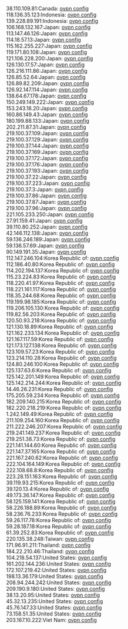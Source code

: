 38.110.109.81:Canada: [ovpn config](vpn/38_110_109_81.ovpn)  
118.136.35.123:Indonesia: [ovpn config](vpn/118_136_35_123.ovpn)  
139.228.89.191:Indonesia: [ovpn config](vpn/139_228_89_191.ovpn)  
106.168.132.167:Japan: [ovpn config](vpn/106_168_132_167.ovpn)  
113.147.46.126:Japan: [ovpn config](vpn/113_147_46_126.ovpn)  
114.18.57.13:Japan: [ovpn config](vpn/114_18_57_13.ovpn)  
115.162.255.227:Japan: [ovpn config](vpn/115_162_255_227.ovpn)  
119.171.80.108:Japan: [ovpn config](vpn/119_171_80_108.ovpn)  
121.106.228.200:Japan: [ovpn config](vpn/121_106_228_200.ovpn)  
126.130.17.57:Japan: [ovpn config](vpn/126_130_17_57.ovpn)  
126.216.111.86:Japan: [ovpn config](vpn/126_216_111_86.ovpn)  
126.85.52.64:Japan: [ovpn config](vpn/126_85_52_64.ovpn)  
126.89.82.209:Japan: [ovpn config](vpn/126_89_82_209.ovpn)  
126.92.147.114:Japan: [ovpn config](vpn/126_92_147_114.ovpn)  
138.64.67.178:Japan: [ovpn config](vpn/138_64_67_178.ovpn)  
150.249.149.222:Japan: [ovpn config](vpn/150_249_149_222.ovpn)  
153.243.18.20:Japan: [ovpn config](vpn/153_243_18_20.ovpn)  
160.86.149.43:Japan: [ovpn config](vpn/160_86_149_43.ovpn)  
180.199.88.133:Japan: [ovpn config](vpn/180_199_88_133.ovpn)  
202.211.87.31:Japan: [ovpn config](vpn/202_211_87_31.ovpn)  
219.100.37.109:Japan: [ovpn config](vpn/219_100_37_109.ovpn)  
219.100.37.129:Japan: [ovpn config](vpn/219_100_37_129.ovpn)  
219.100.37.144:Japan: [ovpn config](vpn/219_100_37_144.ovpn)  
219.100.37.169:Japan: [ovpn config](vpn/219_100_37_169.ovpn)  
219.100.37.172:Japan: [ovpn config](vpn/219_100_37_172.ovpn)  
219.100.37.176:Japan: [ovpn config](vpn/219_100_37_176.ovpn)  
219.100.37.193:Japan: [ovpn config](vpn/219_100_37_193.ovpn)  
219.100.37.22:Japan: [ovpn config](vpn/219_100_37_22.ovpn)  
219.100.37.223:Japan: [ovpn config](vpn/219_100_37_223.ovpn)  
219.100.37.3:Japan: [ovpn config](vpn/219_100_37_3.ovpn)  
219.100.37.86:Japan: [ovpn config](vpn/219_100_37_86.ovpn)  
219.100.37.87:Japan: [ovpn config](vpn/219_100_37_87.ovpn)  
219.100.37.96:Japan: [ovpn config](vpn/219_100_37_96.ovpn)  
221.105.233.250:Japan: [ovpn config](vpn/221_105_233_250.ovpn)  
27.91.159.41:Japan: [ovpn config](vpn/27_91_159_41.ovpn)  
39.110.80.252:Japan: [ovpn config](vpn/39_110_80_252.ovpn)  
42.146.112.138:Japan: [ovpn config](vpn/42_146_112_138.ovpn)  
59.136.246.189:Japan: [ovpn config](vpn/59_136_246_189.ovpn)  
59.136.57.69:Japan: [ovpn config](vpn/59_136_57_69.ovpn)  
90.149.191.35:Japan: [ovpn config](vpn/90_149_191_35.ovpn)  
112.147.246.104:Korea Republic of: [ovpn config](vpn/112_147_246_104.ovpn)  
112.186.40.80:Korea Republic of: [ovpn config](vpn/112_186_40_80.ovpn)  
114.202.194.137:Korea Republic of: [ovpn config](vpn/114_202_194_137.ovpn)  
115.23.224.83:Korea Republic of: [ovpn config](vpn/115_23_224_83.ovpn)  
118.220.41.97:Korea Republic of: [ovpn config](vpn/118_220_41_97.ovpn)  
118.221.161.117:Korea Republic of: [ovpn config](vpn/118_221_161_117.ovpn)  
118.35.244.68:Korea Republic of: [ovpn config](vpn/118_35_244_68.ovpn)  
119.199.98.185:Korea Republic of: [ovpn config](vpn/119_199_98_185.ovpn)  
119.206.105.130:Korea Republic of: [ovpn config](vpn/119_206_105_130.ovpn)  
119.82.56.203:Korea Republic of: [ovpn config](vpn/119_82_56_203.ovpn)  
120.50.93.218:Korea Republic of: [ovpn config](vpn/120_50_93_218.ovpn)  
121.130.18.89:Korea Republic of: [ovpn config](vpn/121_130_18_89.ovpn)  
121.162.233.134:Korea Republic of: [ovpn config](vpn/121_162_233_134.ovpn)  
121.167.117.59:Korea Republic of: [ovpn config](vpn/121_167_117_59.ovpn)  
121.173.127.138:Korea Republic of: [ovpn config](vpn/121_173_127_138.ovpn)  
123.109.57.23:Korea Republic of: [ovpn config](vpn/123_109_57_23.ovpn)  
123.214.110.28:Korea Republic of: [ovpn config](vpn/123_214_110_28.ovpn)  
124.80.246.100:Korea Republic of: [ovpn config](vpn/124_80_246_100.ovpn)  
125.137.63.6:Korea Republic of: [ovpn config](vpn/125_137_63_6.ovpn)  
125.142.201.149:Korea Republic of: [ovpn config](vpn/125_142_201_149.ovpn)  
125.142.214.244:Korea Republic of: [ovpn config](vpn/125_142_214_244.ovpn)  
14.46.26.231:Korea Republic of: [ovpn config](vpn/14_46_26_231.ovpn)  
175.205.59.234:Korea Republic of: [ovpn config](vpn/175_205_59_234.ovpn)  
182.209.140.215:Korea Republic of: [ovpn config](vpn/182_209_140_215.ovpn)  
182.220.218.219:Korea Republic of: [ovpn config](vpn/182_220_218_219.ovpn)  
1.242.149.49:Korea Republic of: [ovpn config](vpn/1_242_149_49.ovpn)  
211.109.254.160:Korea Republic of: [ovpn config](vpn/211_109_254_160.ovpn)  
211.222.246.207:Korea Republic of: [ovpn config](vpn/211_222_246_207.ovpn)  
219.241.149.237:Korea Republic of: [ovpn config](vpn/219_241_149_237.ovpn)  
219.251.38.73:Korea Republic of: [ovpn config](vpn/219_251_38_73.ovpn)  
221.141.144.60:Korea Republic of: [ovpn config](vpn/221_141_144_60.ovpn)  
221.147.37.165:Korea Republic of: [ovpn config](vpn/221_147_37_165.ovpn)  
221.167.240.62:Korea Republic of: [ovpn config](vpn/221_167_240_62.ovpn)  
222.104.164.149:Korea Republic of: [ovpn config](vpn/222_104_164_149.ovpn)  
222.108.68.8:Korea Republic of: [ovpn config](vpn/222_108_68_8.ovpn)  
223.28.151.163:Korea Republic of: [ovpn config](vpn/223_28_151_163.ovpn)  
39.119.93.215:Korea Republic of: [ovpn config](vpn/39_119_93_215.ovpn)  
39.120.13.4:Korea Republic of: [ovpn config](vpn/39_120_13_4.ovpn)  
49.173.36.147:Korea Republic of: [ovpn config](vpn/49_173_36_147.ovpn)  
58.125.159.141:Korea Republic of: [ovpn config](vpn/58_125_159_141.ovpn)  
58.226.188.89:Korea Republic of: [ovpn config](vpn/58_226_188_89.ovpn)  
58.236.76.233:Korea Republic of: [ovpn config](vpn/58_236_76_233.ovpn)  
59.26.117.78:Korea Republic of: [ovpn config](vpn/59_26_117_78.ovpn)  
59.28.187.18:Korea Republic of: [ovpn config](vpn/59_28_187_18.ovpn)  
61.39.252.83:Korea Republic of: [ovpn config](vpn/61_39_252_83.ovpn)  
220.135.38.248:Taiwan: [ovpn config](vpn/220_135_38_248.ovpn)  
171.96.91.211:Thailand: [ovpn config](vpn/171_96_91_211.ovpn)  
184.22.210.46:Thailand: [ovpn config](vpn/184_22_210_46.ovpn)  
104.218.54.137:United States: [ovpn config](vpn/104_218_54_137.ovpn)  
161.202.144.236:United States: [ovpn config](vpn/161_202_144_236.ovpn)  
172.107.219.42:United States: [ovpn config](vpn/172_107_219_42.ovpn)  
198.13.36.179:United States: [ovpn config](vpn/198_13_36_179.ovpn)  
208.94.244.242:United States: [ovpn config](vpn/208_94_244_242.ovpn)  
209.190.9.180:United States: [ovpn config](vpn/209_190_9_180.ovpn)  
38.13.20.95:United States: [ovpn config](vpn/38_13_20_95.ovpn)  
45.32.13.235:United States: [ovpn config](vpn/45_32_13_235.ovpn)  
45.76.147.33:United States: [ovpn config](vpn/45_76_147_33.ovpn)  
73.158.51.35:United States: [ovpn config](vpn/73_158_51_35.ovpn)  
203.167.10.222:Viet Nam: [ovpn config](vpn/203_167_10_222.ovpn)  
